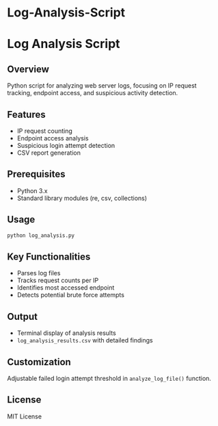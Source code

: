 # Log-Analysis-Script

# Log Analysis Script

## Overview
Python script for analyzing web server logs, focusing on IP request tracking, endpoint access, and suspicious activity detection.

## Features
- IP request counting
- Endpoint access analysis
- Suspicious login attempt detection
- CSV report generation

## Prerequisites
- Python 3.x
- Standard library modules (re, csv, collections)

## Usage
```bash
python log_analysis.py
```

## Key Functionalities
- Parses log files
- Tracks request counts per IP
- Identifies most accessed endpoint
- Detects potential brute force attempts

## Output
- Terminal display of analysis results
- `log_analysis_results.csv` with detailed findings

## Customization
Adjustable failed login attempt threshold in `analyze_log_file()` function.

## License
MIT License
